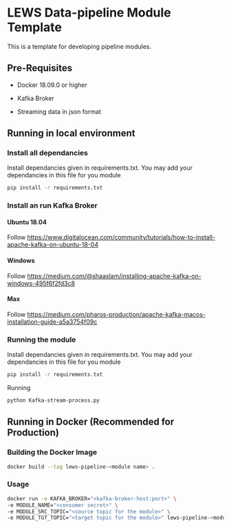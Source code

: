# LEWS Data-pipeline Module Template

This is a template for developing pipeline modules.

## Pre-Requisites

- Docker 18.09.0 or higher

- Kafka Broker

- Streaming data in json format


## Running in local environment
### Install all dependancies
Install dependancies given in requirements.txt. You may add your dependancies in this file for you module
```bash
pip install -r requirements.txt
```
### Install an run Kafka Broker
#### Ubuntu 18.04
Follow https://www.digitalocean.com/community/tutorials/how-to-install-apache-kafka-on-ubuntu-18-04
#### Windows 
Follow https://medium.com/@shaaslam/installing-apache-kafka-on-windows-495f6f2fd3c8
#### Max
Follow https://medium.com/pharos-production/apache-kafka-macos-installation-guide-a5a3754f09c

### Running the module
Install dependancies given in requirements.txt. You may add your dependancies in this file for you module
```bash
pip install -r requirements.txt
```

Running
```bash
python Kafka-stream-process.py
```

## Running in Docker (Recommended for Production)
### Building the Docker Image


```bash
docker build --tag lews-pipeline-<module name> .
```

### Usage

```bash
docker run -e KAFKA_BROKER="<kafka-broker-host:port>" \
-e MODULE_NAME="<consumer secret>" \
-e MODULE_SRC_TOPIC="<source topic for the module>" \
-e MODULE_TGT_TOPIC="<target topic for the module>" lews-pipeline-<module name>
```
